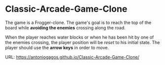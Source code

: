 # Classic-Arcade-Game-Clone

The game is a Frogger-clone. The game's goal is to reach the top of the board while **avoiding the enemies** crossing along the road.


When the player reaches water blocks or when he has been hit by one of the enemies crossing, the player position will be *reset* to his initial state. The player should use the **arrow keys** in order to move.

URL: https://antoniogagos.github.io/Classic-Arcade-Game-Clone/
